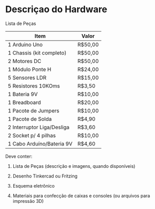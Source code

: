 # Descriçao do Hardware

Lista de Peças


Item                      | Valor
--------------------------| -----
1 Arduino Uno             | R$50,00
1 Chassis (kit completo)  | R$50,00
2 Motores DC              | R$50,00
1 Módulo Ponte H          | R$24,00
5 Sensores LDR            | R$15,00
5 Resistores 10KOms       | R$3,50
1 Bateria 9V              | R$10,00
1 Breadboard              | R$20,00
1 Pacote de Jumpers       | R$10,00
1 Pacote de Solda         | R$4,90
2 Interruptor Liga/Desliga| R$3,60
2 Socket p/ 4 pilhas      | R$10,00
1 Cabo Arduíno/Bateria 9V | R$4,60








Deve conter:

1) Lista de Peças (descrição e imagens, quando disponíveis)

2) Desenho Tinkercad ou Fritzing

3) Esquema eletrônico

4) Materiais para confecção de caixas e consoles (ou arquivos para impressão 3D)
